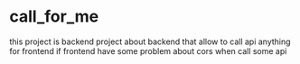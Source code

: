 # call_for_me
this project is backend project about backend that allow to call api anything for frontend if frontend have some problem about cors when call some api
